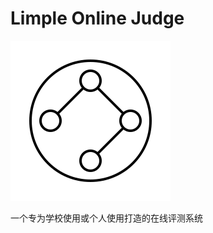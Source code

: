 # Limple Online Judge

<p><img src="https://raw.githubusercontent.com/Engineering-Brick/limple-online-judge/master/logo.svg"></p>

一个专为学校使用或个人使用打造的在线评测系统
